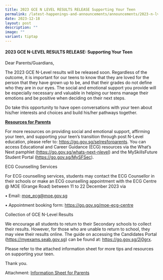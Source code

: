 ```yaml
---
title: 2023 GCE N LEVEL RESULTS RELEASE Supporting Your Teen
permalink: /latest-happenings-and-announcements/announcements/2023-n-lvl/
date: 2023-12-18
layout: post
description: ""
image: ""
variant: tiptap
---
```

<p></p><h4>2023 GCE N-LEVEL RESULTS RELEASE: Supporting Your Teen</h4><p></p><p>Dear Parents/Guardians,</p><p>The 2023 GCE N-Level results will be released soon. Regardless of the outcome, it is important for our teens to know that they are loved for the person that they have grown up to be, and that their grades do not define who they are in our eyes. The social and emotional support you provide will be especially necessary and valuable in helping our teens manage their emotions and be positive when deciding on their next steps.</p><p>Do take this opportunity to have open conversations with your teen about his/her interests and choices and build his/her pathways together.</p><p><strong><u>Resources for Parents</u></strong></p><p>For more resources on providing social and emotional support, affirming your teen, and supporting your teen’s transition through post N-Level education, please refer to: <a href="https://go.gov.sg/selresforparents" rel="noopener noreferrer nofollow" target="_blank">https://go.gov.sg/selresforparents</a>. You can access Educational and Career Guidance (ECG) resources via the What’s Next pamphlet (<a href="https://go.gov.sg/whats-next-nlevel" rel="noopener noreferrer nofollow" target="_blank">https://go.gov.sg/whats-next-nlevel</a>) and the MySkillsFuture Student Portal (<a href="https://go.gov.sg/MySFSec" rel="noopener noreferrer nofollow" target="_blank">https://go.gov.sg/MySFSec</a>).</p><p>ECG Counselling Services</p><p>For ECG counselling services, students may contact the ECG Counsellor in their schools or make an ECG counselling appointment with the ECG Centre @ MOE (Grange Road) between 11 to 22 December 2023 via</p><p>• Email: <a href="mailto:moe_ecg@moe.gov.sg" rel="noopener noreferrer nofollow" target="_blank">moe_ecg@moe.gov.sg</a></p><p>• Appointment booking form: <a href="https://go.gov.sg/moe-ecg-centre" rel="noopener noreferrer nofollow" target="_blank">https://go.gov.sg/moe-ecg-centre</a></p><p>Collection of GCE N-Level Results</p><p>We encourage all students to return to their Secondary schools to collect their results. However, for those who are unable to return to school, they may view their results online. The guide on accessing the Candidates Portal (<a href="https://myexams.seab.gov.sg" rel="noopener noreferrer nofollow" target="_blank">https://myexams.seab.gov.sg</a>) can be found at: <a href="https://go.gov.sg/2j0grx" rel="noopener noreferrer nofollow" target="_blank">https://go.gov.sg/2j0grx</a>.</p><p>Please refer to the attached information sheet for more tips and resources on supporting your teen.</p><p>Thank you.</p><p>Attachment: <a href="/files/2023/2023_N_Level_Info_Sheet_for_Parents.pdf" rel="noopener noreferrer nofollow" target="_blank">Information Sheet for Parents</a></p><p></p><p></p><p></p><p></p>
